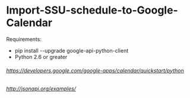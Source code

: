 # Import-SSU-schedule-to-Google-Calendar


Requirements:

* pip install --upgrade google-api-python-client
* Python 2.6 or greater

###### https://developers.google.com/google-apps/calendar/quickstart/python

###### http://jsonapi.org/examples/